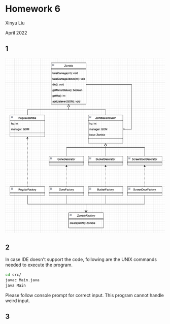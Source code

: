 # Homework 6
Xinyu Liu

April 2022

## 1
![class_diagram](./assets/fig1.png)

## 2
In case IDE doesn't support the code, following are the UNIX commands needed to execute the program.
```bash
cd src/
javac Main.java
java Main
```
Please follow console prompt for correct input. This program cannot handle weird input.

## 3
